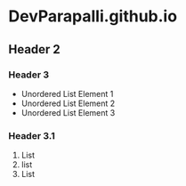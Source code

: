 # DevParapalli.github.io
## Header 2
### Header 3
- Unordered List Element 1
- Unordered List Element 2
- Unordered List Element 3

### Header 3.1
1. List 
2. list
3. List
